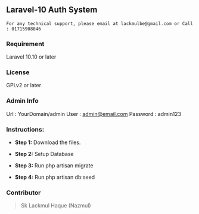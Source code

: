 ## Laravel-10 Auth System

```
For any technical support, please email at lackmulbe@gmail.com or Call : 01715908046
```


### Requirement
Laravel 10.10 or later


### License
GPLv2 or later

### Admin Info
Url : YourDomain/admin
User : admin@email.com
Password : admin123


### Instructions:

* __Step 1:__ Download the files.

* __Step 2:__ Setup Database

* __Step 3:__ Run php artisan migrate

* __Step 4:__ Run php artisan db:seed




### Contributor
> Sk Lackmul Haque (Nazmul)


